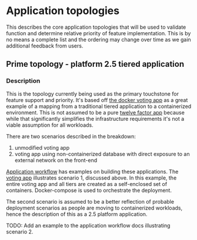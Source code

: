 # Application topologies

This describes the core application topologies that will be used to validate function and determine relative priority of feature implementation. This is by no means a complete list and the ordering may change over time as we gain additional feedback from users.

## Prime topology - platform 2.5 tiered application

### Description
This is the topology currently being used as the primary touchstone for feature support and priority. It's based off [the docker voting app](https://github.com/docker/example-voting-app) as a great example of a mapping from a traditional tiered application to a containerized environment. This is not assumed to be a pure [twelve factor app](http://12factor.net/) because while that significantly simplifies the infrastructure requirements it's not a viable assumption for all workloads.

There are two scenarios described in the breakdown:
1. unmodified voting app
2. voting app using non-containerized database with direct exposure to an external network on the front-end

[Application workflow](https://github.com/vmware/vic/doc/application_workflow) has examples on building these applications.  The [voting app](https://github.com/vmware/vic/doc/application_workflow/voting_app.md) illustrates scenario 1, discussed above.  In this example, the entire voting app and all tiers are created as a self-enclosed set of containers.  Docker-compose is used to orchestrate the deployment.

The second scenario is assumed to be a better reflection of probable deployment scenarios as people are moving to containerized workloads, hence the description of this as a 2.5 platform application.

TODO: Add an example to the application workflow docs illustrating scenario 2.
